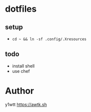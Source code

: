 # dotfiles  
## setup
- `cd ~ && ln -sf .config/.Xresources`

## todo
- install shell
- use chef

# Author
y1wtt
https://awtk.sh
